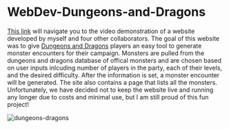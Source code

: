 # WebDev-Dungeons-and-Dragons
[This link](https://www.dropbox.com/scl/fi/c0oirqbtq4h9ev8lrk8uo/dndinceptor-demo.mov?e=2&rlkey=noaxk7cg77839luswdtrjjwas&st=836h8kss&dl=0) will navigate you to the video demonstration of a website developed by myself and four other collaborators. The goal of this website was to give [Dungeons and Dragons](https://www.dndbeyond.com/?srsltid=AfmBOoqRNQIehDEPgO85YfWAs_wFa2cnmVrSJ9m1yhYBd3pcF0mEFiUM) players an easy tool to generate monster encounters for their campaign. Monsters are pulled from the dungeons and dragons database of offical monsters and are chosen based on user inputs inlcuding number of players in the party, each of their levels, and the desired difficulty. After the information is set, a monster encounter will be generated. The site also contains a page that lists all the monsters. Unfortunately, we have decided not to keep the website live and running any longer due to costs and minimal use, but I am still proud of this fun project!

![dungeons-dragons](https://github.com/user-attachments/assets/83e5120c-7aa9-4acf-a1fe-8170cff441bf)
